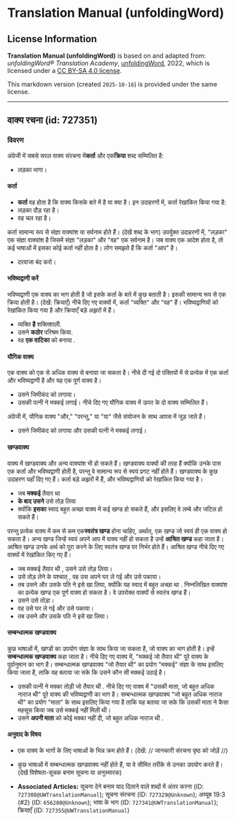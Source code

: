 # Translation Manual (unfoldingWord)

## License Information

**Translation Manual (unfoldingWord)** is based on and adapted from: _unfoldingWord® Translation Academy_, [unfoldingWord](https://unfoldingword.org/utw), 2022, which is licensed under a [CC BY-SA 4.0 license](https://creativecommons.org/licenses/by-sa/4.0/legalcode.en).

This markdown version (created `2025-10-16`) is provided under the same license.



--------------------------------

## वाक्य रचना (id: 727351)

### विवरण

अंग्रेजी में सबसे सरल वाक्य संरचना में**कर्ता** और एक**क्रिया** शब्द सम्मिलित है:

* लड़का भागा।

#### कर्ता

* **कर्ता** वह होता है कि वाक्य किसके बारे में है या क्या है। इन उदाहरणों में, कर्ता रेखांकित किया गया है:
* लड़का दौड़ रहा है।
* वह चल रहा है।

कर्ता सामान्य रूप से संज्ञा वाक्यांश या सर्वनाम होते हैं। (देखें शब्द के भाग) उपर्युक्त उदाहरणों में, "लड़का" एक संज्ञा वाक्यांश है जिसमें संज्ञा "लड़का" और "वह" एक सर्वनाम है। जब वाक्य एक आदेश होता है, तो कई भाषाओं में इसका कोई कर्ता नहीं होता है। लोग समझते हैं कि कर्ता "आप" है।

* दरवाजा बंद करो।

#### भविष्यद्वाणी करें

भविष्यद्वाणी एक वाक्य का भाग होती है जो इसके कर्ता के बारे में कुछ बताती है। इसकी सामान्य रूप से एक क्रिया होती है। (देखें: क्रियाएँ) नीचे दिए गए वाक्यों में, कर्ता "व्यक्ति" और "वह" हैं। भविष्यद्वाणियों को रेखांकित किया गया है और क्रियाएँ बड़े अझरों में हैं।

* व्यक्ति **है** शक्तिशाली.
* उसने **कठोर** परिश्रम किया.
* वह **एक वाटिका** को बनाया .

#### यौगिक वाक्य

एक वाक्य को एक से अधिक वाक्य से बनाया जा सकता है। नीचे दी गई दो पंक्तियों में से प्रत्येक में एक कर्ता और भविष्यद्वाणी है और यह एक पूर्ण वाक्य है।

* उसने जिमीकंद को लगाया।
* उसकी पत्नी ने मक्कई लगाई। नीचे दिए गए यौगिक वाक्य में ऊपर के दो वाक्य सम्मिलित हैं।

अंग्रेजी में, यौगिक वाक्य "और," "परन्तु," या "या" जैसे संयोजन के साथ आपस में जुड़ जाते हैं।

* उसने जिमीकंद को लगाया और उसकी पत्नी ने मक्कई लगाई।

#### खण्डवाक्य

वाक्य में खण्डवाक्य और अन्य वाक्यांश भी हो सकते हैं। खण्डवाक्य वाक्यों की तरह हैं क्योंकि उनके पास एक कर्ता और भविष्यद्वाणी होती है, परन्तु वे सामान्य रूप से स्वयं प्रगट नहीं होते हैं। खण्डवाक्य के कुछ उदाहरण यहाँ दिए गए हैं। कर्ता बड़े अझरों में हैं, और भविष्यद्वाणियों को रेखांकित किया गया है।

* जब **मक्कई** तैयार था
* **के बाद उसने** उसे तोड़ लिया
* क्योंकि **इसका** स्वाद बहुत अच्छा वाक्य में कई खण्ड हो सकते हैं, और इसलिए वे लम्बे और जटिल हो सकते हैं।

परन्तु प्रत्येक वाक्य में कम से कम एक**स्वतंत्र खण्ड** होना चाहिए, अर्थात्, एक खण्ड जो स्वयं ही एक वाक्य हो सकता है। अन्य खण्ड जिन्हें स्वयं अपने आप में वाक्य नहीं हो सकता है उन्हें **आश्रित खण्ड** कहा जाता है। आश्रित खण्ड उनके अर्थ को पूरा करने के लिए स्वतंत्र खण्ड पर निर्भर होते हैं। आश्रित खण्ड नीचे दिए गए वाक्यों में रेखांकित किए गए हैं।

* जब मक्कई तैयार थी , उसने उसे तोड़ लिया।
* उसे तोड़ लेने के पश्चात् , वह उस अपने घर ले गई और उसे पकाया।
* तब उसने और उसके पति ने इसे खा लिया, क्योंकि यह स्वाद में बहुत अच्छा था . निम्नलिखित वाक्यांश का प्रत्येक खण्ड एक पूर्ण वाक्य हो सकता है। वे उपरोक्त वाक्यों से स्वतंत्र खण्ड हैं।
* उसने उसे तोड़ा।
* वह उसे घर ले गई और उसे पकाया।
* तब उसने और उसके पति ने इसे खा लिया।

#### सम्बन्धात्मक खण्डवाक्य

कुछ भाषाओं में, खण्डों का उपयोग संज्ञा के साथ किया जा सकता है, जो वाक्य का भाग होती है। इन्हें **सम्बन्धात्मक खण्डवाक्य** कहा जाता है। नीचे दिए गए वाक्य में, "मक्कई जो तैयार थी" पूरे वाक्य के पूर्वानुमान का भाग है। सम्बन्धात्मक खण्डवाक्य "जो तैयार थी" का प्रयोग "मक्कई" संज्ञा के साथ इसलिए किया जाता है, ताकि यह बताया जा सके कि उसने कौन सी मक्कई उठाई है।

* उसकी पत्नी ने मक्का तोड़ी जो तैयार थी . नीचे दिए गए वाक्य में "उसकी माता, जो बहुत अधिक नाराज थी" पूरे वाक्य की भविष्यद्वाणी का भाग है। सम्बन्धात्मक खण्डवाक्य "जो बहुत अधिक नाराज थी" का प्रयोग "माता" के साथ इसलिए किया गया है ताकि यह बताया जा सके कि उसकी माता ने कैसा महसूस किया जब उसे मक्कई नहीं मिली थी।
* उसने **अपनी माता** को कोई मक्का नहीं दी, जो बहुत अधिक नाराज थी .

#### अनुवाद के विषय

* एक वाक्य के भागों के लिए भाषाओं के भिन्न क्रम होते हैं। (देखें: // जानकारी संरचना पृष्ठ को जोड़ें //)
* कुछ भाषाओं में सम्बन्धात्मक खण्डवाक्य नहीं होते हैं, या वे सीमित तरीके से उनका उपयोग करते हैं। (देखें विशेषता\-सूचक बनाम सूचना या अनुस्मारक)

* **Associated Articles:** सूचना देने बनाम याद दिलाने वाले शब्दों में अंतर करना (ID: `727308@UWTranslationManual`); सूचना संरचना (ID: `727329@Unknown`); अय्यूब 19:3 (#2) (ID: `656280@Unknown`); भाषा के भाग (ID: `727341@UWTranslationManual`); क्रियाएँ (ID: `727355@UWTranslationManual`)

